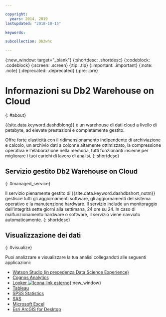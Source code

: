 ```yaml
---

copyright:
  years: 2014, 2019
lastupdated: "2018-10-15"

keywords:

subcollection: Db2whc

---
```


<!-- Attribute definitions --> 
{:new_window: target="_blank"}
{:shortdesc: .shortdesc}
{:codeblock: .codeblock}
{:screen: .screen}
{:tip: .tip}
{:important: .important}
{:note: .note}
{:deprecated: .deprecated}
{:pre: .pre}

# Informazioni su Db2 Warehouse on Cloud
{: #about}

{{site.data.keyword.dashdblong}} è un warehouse di dati cloud a livello di petabyte, ad elevate prestazioni e completamente gestito.

Offre forte elasticità con il ridimensionamento indipendente di archiviazione e calcolo, un archivio dati a colonne altamente ottimizzato, la compressione operativa e l'elaborazione nella memoria, tutti funzionanti insieme per migliorare i tuoi carichi di lavoro di analisi.
{: shortdesc}

## Servizio gestito Db2 Warehouse on Cloud
{: #managed_service}

Il servizio pienamente gestito di {{site.data.keyword.dashdbshort_notm}} gestisce tutti
gli aggiornamenti software, gli aggiornamenti del sistema operativo e la manutenzione hardware. Il servizio include un monitoraggio dell'integrità sette giorni alla settimana, 24 ore su 24. In caso di malfunzionamento hardware o software, il servizio viene riavviato automaticamente.
{: shortdesc}

<!-- ## Provisioning of Db2 Warehouse on Cloud
{: #whse_provision}

The {{site.data.keyword.dashdbshort_notm}} database can be provisioned on {{site.data.keyword.BluSoftlayer_full}} and for AWS.
{: shortdesc}

If you want to have the data warehouse provisioned for AWS, select the **MPP Small for AWS** plan. -->

## Visualizzazione dei dati
{: #visualize}

Puoi analizzare e visualizzare la tua analisi collegandoti alle seguenti applicazioni:

- [Watson Studio (in precedenza Data Science Experience)](/docs/services/Db2whc/connecting/data_sci.html#watson_studio)
- [Cognos Analytics](/docs/services/Db2whc/connecting/vis_bi.html#cognos)
- [Looker ![Icona link esterno](../../icons/launch-glyph.svg "Icona link esterno")](https://docs.looker.com/setup-and-management/connecting-to-db){:new_window}
- [Tableau](/docs/services/Db2whc/connecting/vis_bi.html#tableau)
- [SPSS Statistics](/docs/services/Db2whc/connecting/data_sci.html#spss_stats)
- [SAS](/docs/services/Db2whc/connecting/data_sci.html#sas)
- [Microsoft Excel](/docs/services/Db2whc/connecting/vis_bi.html#excel)
- [Esri ArcGIS for Desktop](/docs/services/Db2whc/connecting/vis_bi.html#esri_arcgis)



